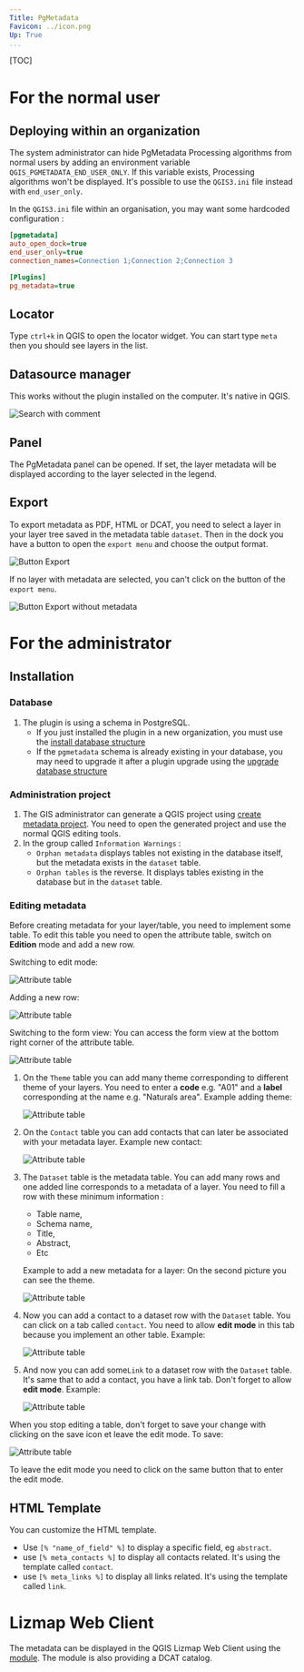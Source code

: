 ```yaml
---
Title: PgMetadata
Favicon: ../icon.png
Up: True
...
```


[TOC]

# For the normal user

## Deploying within an organization

The system administrator can hide PgMetadata Processing algorithms from normal users by adding an environment
variable `QGIS_PGMETADATA_END_USER_ONLY`. If this variable exists, Processing algorithms won't be displayed.
It's possible to use the `QGIS3.ini` file instead with `end_user_only`.

In the `QGIS3.ini` file within an organisation, you may want some hardcoded configuration :

```ini
[pgmetadata]
auto_open_dock=true
end_user_only=true
connection_names=Connection 1;Connection 2;Connection 3

[Plugins]
pg_metadata=true
```

## Locator

Type `ctrl+k` in QGIS to open the locator widget. You can start type `meta` then you should see layers in the
list.

## Datasource manager

This works without the plugin installed on the computer. It's native in QGIS.

![Search with comment](../img/datasource_manager.png)

## Panel

The PgMetadata panel can be opened. If set, the layer metadata will be displayed according to the layer 
selected in the legend.

## Export

To export metadata as PDF, HTML or DCAT, you need to select a layer in your layer tree saved in the metadata 
table `dataset`. Then in the dock you have a button to open the `export menu` and choose the output format.

![Button Export](../img/dockpgmetadata_with_metadata.png)

If no layer with metadata are selected, you can't click on the button of the `export menu`.

![Button Export without metadata](../img/dockpgmetadatawithoutmetadata.png)

# For the administrator

## Installation

### Database

1. The plugin is using a schema in PostgreSQL.
    * If you just installed the plugin in a new organization, you must
use the [install database structure](../processing/index.html#installation-of-the-database-structure)
    * If the `pgmetadata` schema is already existing in your database, you may need to upgrade it after a 
    plugin upgrade using the 
    [upgrade database structure](../processing/index.html#upgrade-the-database-structure)

### Administration project

1. The GIS administrator can generate a QGIS project using 
[create metadata project](../processing/index.html#create-metadata-administration-project). You need to open
the generated project and use the normal QGIS editing tools.
1. In the group called `Information Warnings` :
    * `Orphan metadata` displays tables not existing in the database itself, but the metadata exists in the
    `dataset` table.
    * `Orphan tables` is the reverse. It displays tables existing in the database but in the `dataset` table.

### Editing metadata

Before creating metadata for your layer/table, you need to implement some table. To edit this table you need
to open the attribute table, switch on **Edition** mode and add a new row.

Switching to edit mode:

![Attribute table](../img/attribute_table_edit_mode.png)

Adding a new row:

![Attribute table](../img/attribute_table_new_row.png)

Switching to the form view: You can access the form view at the bottom right corner of the attribute table.

![Attribute table](../img/attribute_table_view_form.png)

1. On the `Theme` table you can add many theme corresponding to different theme of your layers.
    You need to enter a **code** e.g. "A01" and a **label** corresponding at the name e.g. "Naturals area".
    Example adding theme:

    ![Attribute table](../img/attribute_table_add_theme.png)

1. On the `Contact` table you can add contacts that can later be associated with your metadata layer.
    Example new contact:

    ![Attribute table](../img/attribute_table_add_contact.png)

1. The `Dataset` table is the metadata table. You can add many rows and one added line corresponds to a 
   metadata of a layer.
    You need to fill a row with these minimum information : 
    * Table name,
    * Schema name,
    * Title,
    * Abstract,
    * Etc

    Example to add a new metadata for a layer:
      On the second picture you can see the theme.

    ![Attribute table](../img/attribute_table_add_dataset.png)

1. Now you can add a contact to a dataset row with the `Dataset` table. You can click on a tab called `contact`.
    You need to allow **edit mode** in this tab because you implement an other table.
    Example:

    ![Attribute table](../img/attribute_table_add_contact.png)

1. And now you can add some`Link` to a dataset row with the `Dataset` table. It's same that to add a contact,
   you have a link tab.
    Don't forget to allow **edit mode**.
    Example:

    ![Attribute table](../img/attribute_table_add_link.png)


When you stop editing a table, don't forget to save your change with clicking on the save icon et leave the
edit mode.
To save:

![Attribute table](../img/attribute_table_save.png)

To leave the edit mode you need to click on the same button that to enter the edit mode.

## HTML Template

You can customize the HTML template.

* Use `[% "name_of_field" %]` to display a specific field, eg `abstract`.
* use `[% meta_contacts %]` to display all contacts related. It's using the template called `contact`.
* use `[% meta_links %]` to display all links related. It's using the template called `link`.

# Lizmap Web Client

The metadata can be displayed in the QGIS Lizmap Web Client using the
[module](https://github.com/3liz/lizmap-pgmetadata-module). The module is also providing a DCAT catalog.
